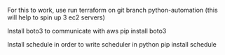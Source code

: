For this to work, use run terraform on git branch python-automation (this will help to spin up 3 ec2 servers)

Install boto3 to communicate with aws
pip install boto3

Install schedule in order to write scheduler in python
pip install schedule
